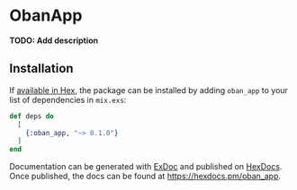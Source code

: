 # ObanApp

**TODO: Add description**

## Installation

If [available in Hex](https://hex.pm/docs/publish), the package can be installed
by adding `oban_app` to your list of dependencies in `mix.exs`:

```elixir
def deps do
  [
    {:oban_app, "~> 0.1.0"}
  ]
end
```

Documentation can be generated with [ExDoc](https://github.com/elixir-lang/ex_doc)
and published on [HexDocs](https://hexdocs.pm). Once published, the docs can
be found at <https://hexdocs.pm/oban_app>.

